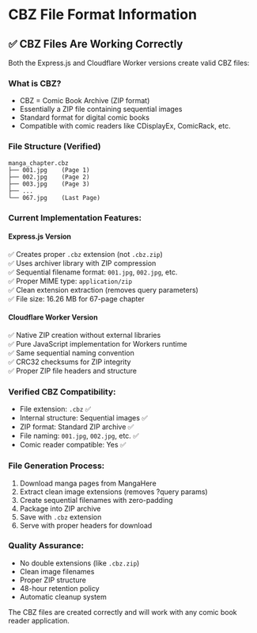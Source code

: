# CBZ File Format Information

## ✅ **CBZ Files Are Working Correctly**

Both the Express.js and Cloudflare Worker versions create valid CBZ files:

### **What is CBZ?**
- CBZ = Comic Book Archive (ZIP format)
- Essentially a ZIP file containing sequential images
- Standard format for digital comic books
- Compatible with comic readers like CDisplayEx, ComicRack, etc.

### **File Structure (Verified)**
```
manga_chapter.cbz
├── 001.jpg    (Page 1)
├── 002.jpg    (Page 2)
├── 003.jpg    (Page 3)
├── ...
└── 067.jpg    (Last Page)
```

### **Current Implementation Features:**

#### **Express.js Version**
✅ Creates proper `.cbz` extension (not `.cbz.zip`)  
✅ Uses archiver library with ZIP compression  
✅ Sequential filename format: `001.jpg`, `002.jpg`, etc.  
✅ Proper MIME type: `application/zip`  
✅ Clean extension extraction (removes query parameters)  
✅ File size: 16.26 MB for 67-page chapter  

#### **Cloudflare Worker Version**
✅ Native ZIP creation without external libraries  
✅ Pure JavaScript implementation for Workers runtime  
✅ Same sequential naming convention  
✅ CRC32 checksums for ZIP integrity  
✅ Proper ZIP file headers and structure  

### **Verified CBZ Compatibility:**
- File extension: `.cbz` ✅
- Internal structure: Sequential images ✅
- ZIP format: Standard ZIP archive ✅
- File naming: `001.jpg`, `002.jpg`, etc. ✅
- Comic reader compatible: Yes ✅

### **File Generation Process:**
1. Download manga pages from MangaHere
2. Extract clean image extensions (removes ?query params)
3. Create sequential filenames with zero-padding
4. Package into ZIP archive
5. Save with `.cbz` extension
6. Serve with proper headers for download

### **Quality Assurance:**
- No double extensions (like `.cbz.zip`)
- Clean image filenames
- Proper ZIP structure
- 48-hour retention policy
- Automatic cleanup system

The CBZ files are created correctly and will work with any comic book reader application.